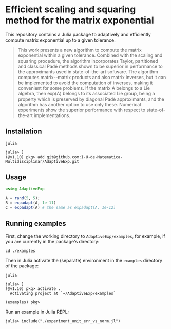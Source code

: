 # Efficient scaling and squaring method for the matrix exponential
This repository contains a Julia package to adaptively and efficiently compute matrix exponential up to a given tolerance.

> This work presents a new algorithm to compute the matrix exponential within a given tolerance. Combined with the scaling and squaring procedure, the algorithm incorporates Taylor, partitioned and classical Padé methods shown to be superior in performance to the approximants used in state-of-the-art software. The algorithm computes matrix--matrix products and also matrix inverses, but it can be implemented to avoid the computation of inverses, making it convenient for some problems. If the matrix A belongs to a Lie algebra, then exp(A) belongs to its associated Lie group, being a property which is preserved by diagonal Padé approximants, and the algorithm has another option to use only these. Numerical experiments show the superior performance with respect to state-of-the-art implementations. 

## Installation
```shell
julia

julia> ]
(@v1.10) pkg> add git@github.com:I-U-de-Matematica-Multidisciplinar/AdaptiveExp.git 
```

## Usage
```julia
using AdaptiveExp

A = rand(5, 5);
B = expadapt(A, 1e-11)
C = expadapt(A) # the same as expadapt(A, 1e-12)
```

## Running examples
First, change the working directory to `AdaptiveExp/examples`, for example, if you are currently in the package's directory:
```shell
cd ./examples
```
Then in Julia activate the (separate) environment in the `examples` directory of the package:
```shell
julia

julia> ]
(@v1.10) pkg> activate .
  Activating project at `~/AdaptiveExp/examples`

(examples) pkg>
```
Run an example in Julia REPL:
```shell
julia> include("./experiment_unit_err_vs_norm.jl")
```